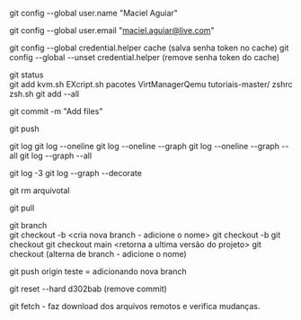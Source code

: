 git config --global user.name "Maciel Aguiar"  

git config --global user.email "maciel.aguiar@live.com"  

git config --global credential.helper cache (salva senha token no cache)
git config --global --unset credential.helper (remove senha token do cache)

git status   
git add kvm.sh EXcript.sh pacotes VirtManagerQemu tutoriais-master/ zshrc zsh.sh
git add --all    

git commit -m "Add files"  


git push       

git log
git log --oneline 
git log --oneline --graph
git log --oneline --graph --all
git log --graph --all



git log -3
git log --graph --decorate  

git rm arquivotal

git pull

git branch      
git checkout -b <cria nova branch - adicione o nome>
git checkout -b <adicione o nome da nova branch>
git checkout <adicione hash do commit>
git checkout main <retorna a ultima versão do projeto>
git checkout (alterna de branch - adicione o nome)

git push origin teste  =   adicionando nova branch

git reset --hard d302bab (remove commit)

git fetch - faz download dos arquivos remotos e verifica mudanças.
